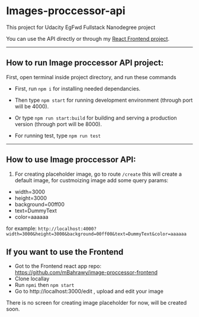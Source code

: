 # Images-proccessor-api
This project for Udacity EgFwd Fullstack Nanodegree project 

You can use the API directly or through my [React Frontend project](https://github.com/mBahrawy/image-proccessor-frontend).

----

## How to run Image proccessor API project:

First, open terminal inside project directory, and run these commands

- First, run `npm i` for installing needed dependancies.

- Then type `npm start` for running development environment (through port will be 4000).

- Or type `npm run start:build` for building and serving a production version (through port will be 8000).

- For running test, type `npm run test`


----

## How to use Image proccessor API:

1. For creating placeholder image, go to route `/create`
this will create a default image, for custmoizing image add some query params:

  - width=3000
  - height=3000
  - background=00ff00
  - text=DummyText
  - color=aaaaaa

for example: `http://localhost:4000?width=3000&height=3000&background=00ff00&text=DummyText&color=aaaaaa`




## If you want to use the Frontend

  - Got to the Frontend react app repo: https://github.com/mBahrawy/image-proccessor-frontend
  - Clone locallay
  - Run `npmi` then `npm start`
  - Go to http://localhost:3000/edit , upload and edit your image

There is no screen for creating image placeholder for now, will be created soon.
